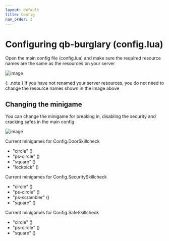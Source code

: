 ```yaml
---
layout: default
title: Config
nav_order: 3
---
```


# Configuring qb-burglary (config.lua)

Open the main config file (config.lua) and make sure the required resource names are the same as the resources on your server

![image](https://user-images.githubusercontent.com/123037761/213881742-2261f909-2291-47af-b9dc-8b0d14d0561d.png)

{: .note }
If you have not renamed your server resources, you do not need to change the resource names shown in the image above

## Changing the minigame

You can change the minigame for breaking in, disabling the security and cracking safes in the main config

![image](https://user-images.githubusercontent.com/123037761/213882913-4dec5922-7064-4411-9c5f-f9604e4cd3e1.png)

Current minigames for Config.DoorSkillcheck
- "circle" ()
- "ps-circle" ()
- "square" ()
- "lockpick" ()

Current minigames for Config.SecuritySkillcheck
- "circle" ()
- "ps-circle" ()
- "ps-scrambler" ()
- "square" ()

Current minigames for Config.SafeSkillcheck
- "circle" ()
- "ps-circle" ()
- "square" ()
